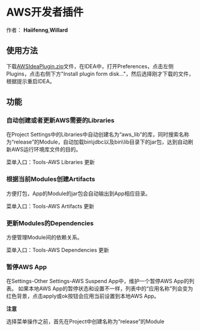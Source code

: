 # AWS开发者插件

作者：
**Haiifenng**,**Willard**

## 使用方法

下载[AWSIdeaPlugin.zip](https://github.com/haiifenng/AWSIdeaPlugin/releases/download/v2.2/AWSIdeaPlugin.zip)文件，在IDEA中，打开Preferences，点击左侧Plugins，点击右侧下方"Install plugin form disk..."，然后选择刚才下载的文件，根据提示重启IDEA。

## 功能
### 自动创建或者更新AWS需要的Libraries

在Project Settings中的Libraries中自动创建名为“aws_lib”的库，同时搜索名称为“release”的Module，自动加载bin\jdbc以及bin\lib目录下的jar包，达到自动刷新AWS运行环境库文件的目的。

菜单入口：Tools-AWS Libraries 更新

### 根据当前Modules创建Artifacts

方便打包，App的Module的jar包会自动输出到App相应目录。

菜单入口：Tools-AWS Artifacts 更新

### 更新Modules的Dependencies

方便管理Module间的依赖关系。

菜单入口：Tools-AWS Dependencies 更新

### 暂停AWS App

在Settings-Other Settings-AWS Suspend App中，维护一个暂停AWS App的列表。
如果本地AWS App的暂停状态和设置不一样，列表中的“应用名称”列会变为红色背景，点击apply或ok按钮会应用当前设置到本地AWS App。

**注意**

选择菜单操作之前，首先在Project中创建名称为“release”的Module

